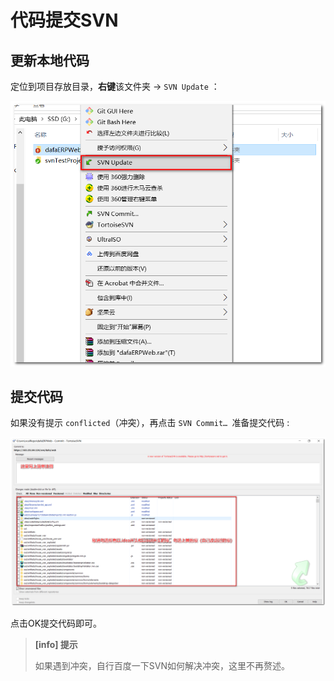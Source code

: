 # 代码提交SVN

## 更新本地代码

定位到项目存放目录，**右键**该文件夹 -> `SVN Update` ：

![pic-1](../images/codeCommit-pic1.png)

## 提交代码

如果没有提示 `conflicted`（冲突），再点击 `SVN Commit… `准备提交代码 :

![pic-2](../images/codeCommit-pic2.png)

点击OK提交代码即可。 

> **[info] 提示**
>
> 如果遇到冲突，自行百度一下SVN如何解决冲突，这里不再赘述。